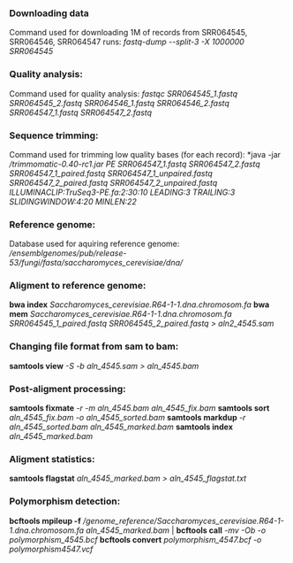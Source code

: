 ### Downloading data
Command used for downloading 1M of records from SRR064545, SRR064546, SRR064547 runs:
*fastq-dump --split-3 -X 1000000 SRR064545*  

### Quality analysis:
Command used for quality analysis:
*fastqc SRR064545_1.fastq SRR064545_2.fastq  SRR064546_1.fastq SRR064546_2.fastq  SRR064547_1.fastq SRR064547_2.fastq*

### Sequence trimming:
Command used for trimming low quality bases (for each record):
*java -jar */trimmomatic-0.40-rc1.jar PE SRR064547_1.fastq SRR064547_2.fastq SRR064547_1_paired.fastq SRR064547_1_unpaired.fastq SRR064547_2_paired.fastq SRR064547_2_unpaired.fastq ILLUMINACLIP:TruSeq3-PE.fa:2:30:10 LEADING:3 TRAILING:3 SLIDINGWINDOW:4:20 MINLEN:22*

### Reference genome:
Database used for aquiring reference genome:
*/ensemblgenomes/pub/release-53/fungi/fasta/saccharomyces_cerevisiae/dna/*

### Aligment to reference genome:
**bwa index** *Saccharomyces_cerevisiae.R64-1-1.dna.chromosom.fa*
**bwa mem** *Saccharomyces_cerevisiae.R64-1-1.dna.chromosom.fa SRR064545_1_paired.fastq SRR064545_2_paired.fastq > aln2_4545.sam*

### Changing file format from sam to bam:
**samtools view** *-S -b aln_4545.sam > aln_4545.bam*

### Post-aligment processing:
**samtools fixmate** *-r -m aln_4545.bam aln_4545_fix.bam*
**samtools sort** *aln_4545_fix.bam -o aln_4545_sorted.bam*
**samtools markdup** *-r aln_4545_sorted.bam aln_4545_marked.bam*
**samtools index** *aln_4545_marked.bam*

### Aligment statistics:
**samtools flagstat** *aln_4545_marked.bam > aln_4545_flagstat.txt*

### Polymorphism detection:
**bcftools mpileup -f** */genome_reference/Saccharomyces_cerevisiae.R64-1-1.dna.chromosom.fa aln_4545_marked.bam* | **bcftools call** *-mv -Ob -o polymorphism_4545.bcf*
**bcftools convert** *polymorphism_4547.bcf -o polymorphism4547.vcf*
